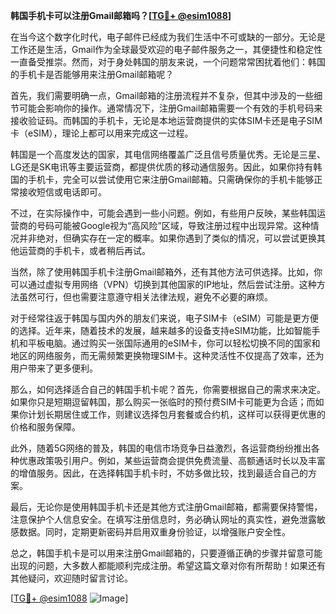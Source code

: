 **韩国手机卡可以注册Gmail邮箱吗？[[TG💪+ @esim1088](https://t.me/s/esim1088)]**

在当今这个数字化时代，电子邮件已经成为我们生活中不可或缺的一部分。无论是工作还是生活，Gmail作为全球最受欢迎的电子邮件服务之一，其便捷性和稳定性一直备受推崇。然而，对于身处韩国的朋友来说，一个问题常常困扰着他们：韩国的手机卡是否能够用来注册Gmail邮箱呢？

首先，我们需要明确一点，Gmail邮箱的注册流程并不复杂，但其中涉及的一些细节可能会影响你的操作。通常情况下，注册Gmail邮箱需要一个有效的手机号码来接收验证码。而韩国的手机卡，无论是本地运营商提供的实体SIM卡还是电子SIM卡（eSIM），理论上都可以用来完成这一过程。

韩国是一个高度发达的国家，其电信网络覆盖广泛且信号质量优秀。无论是三星、LG还是SK电讯等主要运营商，都提供优质的移动通信服务。因此，如果你持有韩国的手机卡，完全可以尝试使用它来注册Gmail邮箱。只需确保你的手机卡能够正常接收短信或电话即可。

不过，在实际操作中，可能会遇到一些小问题。例如，有些用户反映，某些韩国运营商的号码可能被Google视为“高风险”区域，导致注册过程中出现异常。这种情况并非绝对，但确实存在一定的概率。如果你遇到了类似的情况，可以尝试更换其他运营商的手机卡，或者稍后再试。

当然，除了使用韩国手机卡注册Gmail邮箱外，还有其他方法可供选择。比如，你可以通过虚拟专用网络（VPN）切换到其他国家的IP地址，然后尝试注册。这种方法虽然可行，但也需要注意遵守相关法律法规，避免不必要的麻烦。

对于经常往返于韩国与国内外的朋友们来说，电子SIM卡（eSIM）可能是更方便的选择。近年来，随着技术的发展，越来越多的设备支持eSIM功能，比如智能手机和平板电脑。通过购买一张国际通用的eSIM卡，你可以轻松切换不同的国家和地区的网络服务，而无需频繁更换物理SIM卡。这种灵活性不仅提高了效率，还为用户带来了更多便利。

那么，如何选择适合自己的韩国手机卡呢？首先，你需要根据自己的需求来决定。如果你只是短期逗留韩国，那么购买一张临时的预付费SIM卡可能更为合适；而如果你计划长期居住或工作，则建议选择包月套餐或合约机，这样可以获得更优惠的价格和服务保障。

此外，随着5G网络的普及，韩国的电信市场竞争日益激烈，各运营商纷纷推出各种优惠政策吸引用户。例如，某些运营商会提供免费流量、高额通话时长以及丰富的增值服务。因此，在选择韩国手机卡时，不妨多做比较，找到最适合自己的方案。

最后，无论你是使用韩国手机卡还是其他方式注册Gmail邮箱，都需要保持警惕，注意保护个人信息安全。在填写注册信息时，务必确认网址的真实性，避免泄露敏感数据。同时，定期更新密码并启用双重身份验证，以增强账户安全性。

总之，韩国手机卡是可以用来注册Gmail邮箱的，只要遵循正确的步骤并留意可能出现的问题，大多数人都能顺利完成注册。希望这篇文章对你有所帮助！如果还有其他疑问，欢迎随时留言讨论。

[[TG💪+ @esim1088](https://t.me/s/esim1088) ![Image](https://i.postimg.cc/4NQfJmqS/Snipaste-2025-05-13-00-14-12.png)]